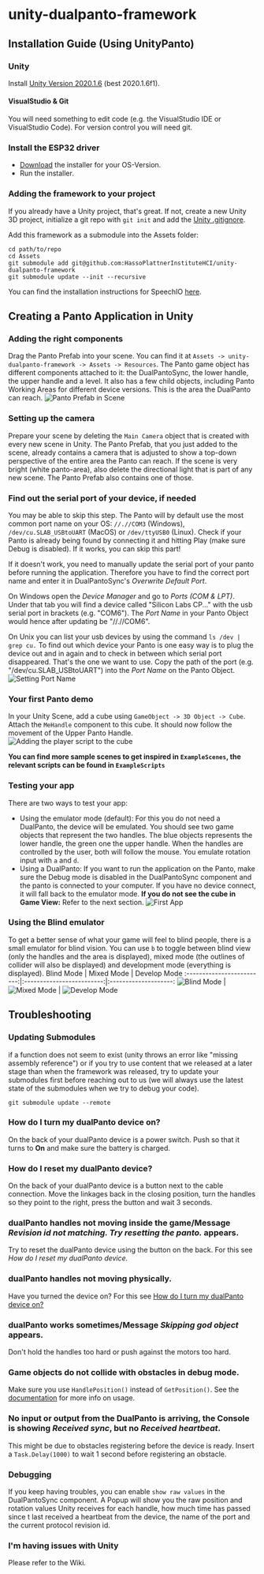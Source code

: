 # unity-dualpanto-framework

## Installation Guide (Using UnityPanto)

### Unity
Install [Unity Version 2020.1.6](https://unity3d.com/de/get-unity/download/archive) (best 2020.1.6f1).

#### VisualStudio & Git
You will need something to edit code (e.g. the VisualStudio IDE or VisualStudio Code).
For version control you will need git.

### Install the ESP32 driver
- [Download](https://www.silabs.com/products/development-tools/software/usb-to-uart-bridge-vcp-drivers) the installer for your OS-Version.
- Run the installer.

### Adding the framework to your project
If you already have a Unity project, that's great. If not, create a new Unity 3D project, initialize a git repo with `git init` and add the [Unity .gitignore](https://github.com/github/gitignore/blob/master/Unity.gitignore).

Add this framework as a submodule into the Assets folder:
```
cd path/to/repo
cd Assets
git submodule add git@github.com:HassoPlattnerInstituteHCI/unity-dualpanto-framework
git submodule update --init --recursive
```
You can find the installation instructions for SpeechIO [here](https://github.com/HassoPlattnerInstituteHCI/SpeechIOForUnity#installation). 

## Creating a Panto Application in Unity
### Adding the right components
Drag the Panto Prefab into your scene. You can find it at `Assets -> unity-dualpanto-framework -> Assets -> Resources`. The Panto game object has different components attached to it: the DualPantoSync, the lower handle, the upper handle and a level. It also has a few child objects, including Panto Working Areas for different device versions. This is the area the DualPanto can reach.
![Panto Prefab in Scene](/Documentation/readme_images/panto_prefab_with_highlights.png)

### Setting up the camera
Prepare your scene by deleting the `Main Camera` object that is created with every new scene in Unity. The Panto Prefab, that you just added to the scene, already contains a camera that is adjusted to show a top-down perspective of the entire area the Panto can reach.
If the scene is very bright (white panto-area), also delete the directional light that is part of any new scene. The Panto Prefab also contains one of those.

### Find out the serial port of your device, if needed
You may be able to skip this step. The Panto will by default use the most common port name on your OS: `//.//COM3` (Windows), `/dev/cu.SLAB_USBtoUART` (MacOS) or `/dev/ttyUSB0` (Linux). Check if your Panto is already being found by connecting it and hitting Play (make sure Debug is disabled). If it works, you can skip this part!

If it doesn't work, you need to manually update the serial port of your panto before running the application.
Therefore you have to find the correct port name and enter it in DualPantoSync's _Overwrite Default Port_.

On Windows open the _Device Manager_ and go to _Ports (COM & LPT)_. Under that tab you will find a device called "Silicon Labs CP..." with the usb serial port in brackets (e.g. "COM6"). 
The _Port Name_ in your Panto Object would hence after updating be "//.//COM6".

On Unix you can list your usb devices by using the command `ls /dev | grep cu.`
To find out which device your Panto is one easy way is to plug the device out and in again and to check in between which serial port disappeared. That's the one we want to use.
Copy the path of the port (e.g. "/dev/cu.SLAB_USBtoUART") into the _Port Name_ on the Panto Object.
![Setting Port Name](/Documentation/readme_images/portname_with_highlight.png)


### Your first Panto demo
In your Unity Scene, add a cube using `GameObject -> 3D Object -> Cube`. Attach the `MeHandle` component to this cube. It should now follow the movement of the Upper Panto Handle.
![Adding the player script to the cube](/Documentation/readme_images/adding_script_to_object.png)
  
**You can find more sample scenes to get inspired in `ExampleScenes`, the relevant scripts can be found in `ExampleScripts`**

### Testing your app
There are two ways to test your app:
* Using the emulator mode (default): For this you do not need a DualPanto, the device will be emulated. You should see two game objects that represent the two handles. The blue objects represents the lower handle, the green one the upper handle. When the handles are controlled by the user, both will follow the mouse. You emulate rotation input with `a` and `d`.
* Using a DualPanto: If you want to run the application on the Panto, make sure the Debug mode is disabled in the DualPantoSync component and the panto is connected to your computer. If you have no device connect, it will fall back to the emulator mode.
**If you do not see the cube in Game View:** Refer to the next section.
![First App](/Documentation/readme_images/first_app.gif)

### Using the Blind emulator
To get a better sense of what your game will feel to blind people, there is a small emulator for blind vision. You can use `b` to toggle between blind view (only the handles and the area is displayed), mixed mode (the outlines of collider will also be displayed) and development mode (everything is displayed).
Blind Mode                 | Mixed Mode                | Develop Mode
:-------------------------:|:-------------------------:|:--------------------:
![Blind Mode](/Documentation/readme_images/blind_mode.jpg)            |  ![Mixed Mode](/Documentation/readme_images/mixed_mode.jpg)          | ![Develop Mode](/Documentation/readme_images/develop_mode.jpg)

## Troubleshooting

### Updating Submodules
if a function does not seem to exist (unity throws an error like "missing assembly reference") or if you try to use content that we released at a later stage than when the framework was released, try to update your submodules first before reaching out to us (we will always use the latest state of the submodules when we try to debug your code). 

`git submodule update --remote`

### How do I turn my dualPanto device on?
On the back of your dualPanto device is a power switch. Push so that it turns to **On** and make sure the battery is charged.

### How do I reset my dualPanto device?
On the back of your dualPanto device is a button next to the cable connection. Move the linkages back in the closing position, turn the handles so they point to the right, press the button and wait 3 seconds.

### dualPanto handles not moving inside the game/Message _Revision id not matching. Try resetting the panto._ appears.
Try to reset the dualPanto device using the button on the back. For this see _How do I reset my dualPanto device._

### dualPanto handles not moving physically.
Have you turned the device on? For this see [How do I turn my dualPanto device on?](https://github.com/HassoPlattnerInstituteHCI/unity-dualpanto-framework/blob/master/README.md#how-do-i-turn-my-dualpanto-device-on)

### dualPanto works sometimes/Message _Skipping god object_ appears.
Don't hold the handles too hard or push against the motors too hard.

### Game objects do not collide with obstacles in debug mode.
Make sure you use `HandlePosition()` instead of `GetPosition()`. See the [documentation](https://github.com/HassoPlattnerInstituteHCI/unity-dualpanto-framework/blob/master/Assets/documentation/documentation.md) for more info on usage.


### No input or output from the DualPanto is arriving, the Console is showing *Received sync*, but no *Received heartbeat*.  
This might be due to obstacles registering before the device is ready. Insert a `Task.Delay(1000)` to wait 1 second before registering an obstacle.  

### Debugging
If you keep having troubles, you can enable `show raw values` in the DualPantoSync component. A Popup will show you the raw position and rotation values Unity receives for each handle, how much time has passed since t last received a heartbeat from the device, the name of the port and the current protocol revision id.

### I'm having issues with Unity
Please refer to the Wiki.
